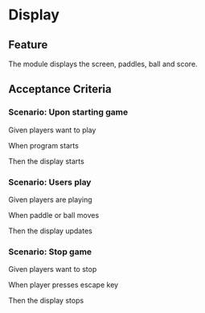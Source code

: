 # Display

## Feature

The module displays the screen, paddles, ball and score.

## Acceptance Criteria

### Scenario: Upon starting game

  Given players want to play
  
  When program starts
  
  Then the display starts

### Scenario: Users play

  Given players are playing
  
  When paddle or ball moves
  
  Then the display updates

### Scenario: Stop game

  Given players want to stop
  
  When player presses escape key
  
  Then the display stops
